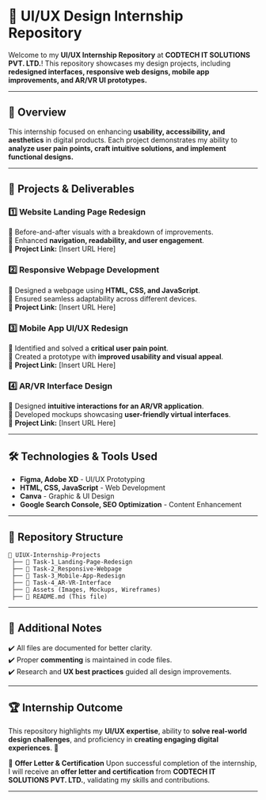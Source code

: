 # 🎨 UI/UX Design Internship Repository 

Welcome to my **UI/UX Internship Repository** at **CODTECH IT SOLUTIONS PVT. LTD.**! This repository showcases my design projects, including **redesigned interfaces, responsive web designs, mobile app improvements, and AR/VR UI prototypes.**

---

## 📌 **Overview**
This internship focused on enhancing **usability, accessibility, and aesthetics** in digital products. Each project demonstrates my ability to **analyze user pain points, craft intuitive solutions, and implement functional designs.**

---

## 🚀 **Projects & Deliverables**

### **1️⃣ Website Landing Page Redesign**
🔹 Before-and-after visuals with a breakdown of improvements.  
🔹 Enhanced **navigation, readability, and user engagement**.  
🔹 **Project Link:** [Insert URL Here]

### **2️⃣ Responsive Webpage Development**
🔹 Designed a webpage using **HTML, CSS, and JavaScript**.  
🔹 Ensured seamless adaptability across different devices.  
🔹 **Project Link:** [Insert URL Here]

### **3️⃣ Mobile App UI/UX Redesign**
🔹 Identified and solved a **critical user pain point**.  
🔹 Created a prototype with **improved usability and visual appeal**.  
🔹 **Project Link:** [Insert URL Here]

### **4️⃣ AR/VR Interface Design**
🔹 Designed **intuitive interactions for an AR/VR application**.  
🔹 Developed mockups showcasing **user-friendly virtual interfaces**.  
🔹 **Project Link:** [Insert URL Here]

---

## 🛠 **Technologies & Tools Used**
- **Figma, Adobe XD** - UI/UX Prototyping
- **HTML, CSS, JavaScript** - Web Development
- **Canva** - Graphic & UI Design
- **Google Search Console, SEO Optimization** - Content Enhancement

---

## 📂 **Repository Structure**
```
📁 UIUX-Internship-Projects
 ├── 📁 Task-1_Landing-Page-Redesign
 ├── 📁 Task-2_Responsive-Webpage
 ├── 📁 Task-3_Mobile-App-Redesign
 ├── 📁 Task-4_AR-VR-Interface
 ├── 📁 Assets (Images, Mockups, Wireframes)
 ├── 📄 README.md (This file)
```

---

## 📢 **Additional Notes**
✔️ All files are documented for better clarity.  
✔️ Proper **commenting** is maintained in code files.  
✔️ Research and **UX best practices** guided all design improvements.  

---

## 🏆 **Internship Outcome**
This repository highlights my **UI/UX expertise**, ability to **solve real-world design challenges**, and proficiency in **creating engaging digital experiences**. 🚀

📜 **Offer Letter & Certification**
Upon successful completion of the internship, I will receive an **offer letter and certification** from **CODTECH IT SOLUTIONS PVT. LTD.**, validating my skills and contributions.

---
